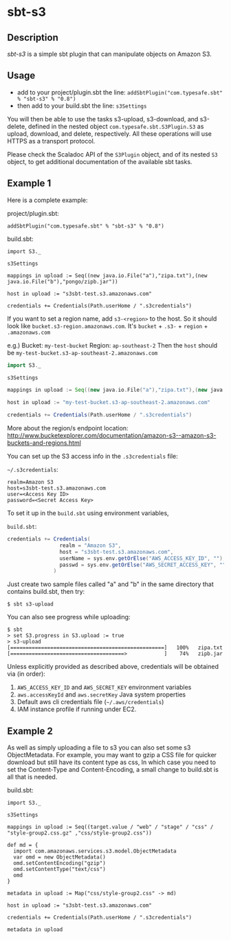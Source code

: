 # sbt-s3

## Description

*sbt-s3* is a simple sbt plugin that can manipulate objects on Amazon S3.

## Usage

* add to your project/plugin.sbt the line:
   `addSbtPlugin("com.typesafe.sbt" % "sbt-s3" % "0.8")`
* then add to your build.sbt the line:
   `s3Settings`
 
You will then be able to use the tasks s3-upload, s3-download, and s3-delete, defined
in the nested object `com.typesafe.sbt.S3Plugin.S3` as upload, download, and delete, respectively.
All these operations will use HTTPS as a transport protocol.
 
Please check the Scaladoc API of the `S3Plugin` object, and of its nested `S3` object,
to get additional documentation of the available sbt tasks.

## Example 1

Here is a complete example:

project/plugin.sbt:
    
    addSbtPlugin("com.typesafe.sbt" % "sbt-s3" % "0.8")

build.sbt:

    import S3._

    s3Settings

    mappings in upload := Seq((new java.io.File("a"),"zipa.txt"),(new java.io.File("b"),"pongo/zipb.jar"))

    host in upload := "s3sbt-test.s3.amazonaws.com"

    credentials += Credentials(Path.userHome / ".s3credentials")

If you want to set a region name, add `s3-<region>` to the host. So it should look like `bucket.s3-region.amazonaws.com`.
It's `bucket` + `.s3-` + `region` + `.amazonaws.com`

e.g.)
Bucket: `my-test-bucket`
Region: `ap-southeast-2`
Then the `host` should be
`my-test-bucket.s3-ap-southeast-2.amazonaws.com`

```scala
import S3._

s3Settings

mappings in upload := Seq((new java.io.File("a"),"zipa.txt"),(new java.io.File("b"),"pongo/zipb.jar"))

host in upload := "my-test-bucket.s3-ap-southeast-2.amazonaws.com"

credentials += Credentials(Path.userHome / ".s3credentials")
```

More about the region/s endpoint location: http://www.bucketexplorer.com/documentation/amazon-s3--amazon-s3-buckets-and-regions.html

You can set up the S3 access info in the `.s3credentials` file:

`~/.s3credentials`:

    realm=Amazon S3
    host=s3sbt-test.s3.amazonaws.com
    user=<Access Key ID>
    password=<Secret Access Key>
    
To set it up in the `build.sbt` using environment variables,

`build.sbt`:
```scala
credentials += Credentials(
                 realm = "Amazon S3",
                 host = "s3sbt-test.s3.amazonaws.com",
                 userName = sys.env.getOrElse("AWS_ACCESS_KEY_ID", ""),
                 passwd = sys.env.getOrElse("AWS_SECRET_ACCESS_KEY", "")
               )
```


Just create two sample files called "a" and "b" in the same directory that contains build.sbt, then try:

    $ sbt s3-upload
    
You can also see progress while uploading:

    $ sbt
    > set S3.progress in S3.upload := true
    > s3-upload
    [==================================================]   100%   zipa.txt
    [=====================================>            ]    74%   zipb.jar

Unless explicitly provided as described above, credentials will be obtained via (in order):

1. `AWS_ACCESS_KEY_ID` and `AWS_SECRET_KEY` environment variables
2. `aws.accessKeyId` and `aws.secretKey` Java system properties 
3. Default aws cli credentials file (`~/.aws/credentials`)
4. IAM instance profile if running under EC2.

## Example 2

As well as simply uploading a file to s3 you can also set some s3 ObjectMetadata.
For example, you may want to gzip a CSS file for quicker download but still have its content type as css,
In which case you need to set the Content-Type and Content-Encoding, a small change to
build.sbt is all that is needed.

build.sbt:

    import S3._

    s3Settings

    mappings in upload := Seq((target.value / "web" / "stage" / "css" / "style-group2.css.gz" ,"css/style-group2.css"))

    def md = {
      import com.amazonaws.services.s3.model.ObjectMetadata
      var omd = new ObjectMetadata()
      omd.setContentEncoding("gzip")
      omd.setContentType("text/css")
      omd
    }

    metadata in upload := Map("css/style-group2.css" -> md)

    host in upload := "s3sbt-test.s3.amazonaws.com"

    credentials += Credentials(Path.userHome / ".s3credentials")

    metadata in upload
